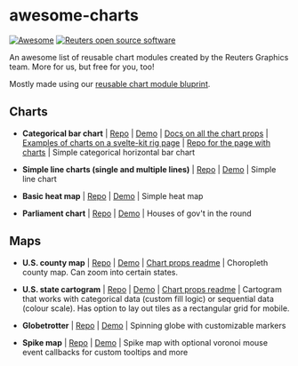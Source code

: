 # awesome-charts
[![Awesome](https://cdn.rawgit.com/sindresorhus/awesome/d7305f38d29fed78fa85652e3a63e154dd8e8829/media/badge.svg)](https://github.com/sindresorhus/awesome) [![Reuters open source software](https://badgen.net/badge/Reuters/open%20source/?color=ff8000)](https://github.com/reuters-graphics/)

An awesome list of reusable chart modules created by the Reuters Graphics team. More for us, but free for you, too!

Mostly made using our [reusable chart module bluprint](https://github.com/reuters-graphics/bluprint_chart-module-svelte).

## Charts
- **Categorical bar chart** | [Repo](https://github.com/reuters-graphics/chart-module-categorical-bar-chart) | [Demo](https://reuters-graphics.github.io/chart-module-categorical-bar-chart/) | [Docs on all the chart props](https://github.com/reuters-graphics/chart-module-categorical-bar-chart/blob/master/src/js/defaultPropsReadme.js) | [Examples of charts on a svelte-kit rig page](https://graphics.thomsonreuters.com/testfiles/2021/27WpAgwb9idC/) | [Repo for the page with charts](https://github.com/tr/graphics_2021-chart-module-tester) | Simple categorical horizontal bar chart
- **Simple line charts (single and multiple lines)** | [Repo](https://github.com/reuters-graphics/chart-module-line-chart) | [Demo](https://reuters-graphics.github.io/chart-module-line-chart/) | Simple line chart
- **Basic heat map** | [Repo](https://github.com/reuters-graphics/chart-module-heatmap/) | [Demo](https://reuters-graphics.github.io/chart-module-heatmap/) | Simple heat map

- **Parliament chart** | [Repo](https://github.com/reuters-graphics/chart-module-parliament-chart) | [Demo](https://reuters-graphics.github.io/chart-module-parliament-chart/) | Houses of gov't in the round

## Maps
- **U.S. county map** | [Repo](https://github.com/reuters-graphics/chart-module-us-county-map-new) | [Demo](https://reuters-graphics.github.io/chart-module-us-county-map-new/) |  [Chart props readme](https://github.com/reuters-graphics/chart-module-us-county-map-new/blob/master/src/js/propsReadme.js) | Choropleth county map. Can zoom into certain states.
- **U.S. state cartogram** | [Repo](https://github.com/reuters-graphics/chart-module-us-cartogram) | [Demo](https://reuters-graphics.github.io/chart-module-us-cartogram/) |  [Chart props readme](https://github.com/reuters-graphics/chart-module-us-cartogram/blob/master/src/js/defaultPropsReadme.js) | Cartogram that works with categorical data (custom fill logic) or sequential data (colour scale). Has option to lay out tiles as a rectangular grid for mobile.


- **Globetrotter** | [Repo](https://github.com/reuters-graphics/chart-module-globetrotter) | [Demo](https://reuters-graphics.github.io/chart-module-globetrotter/) | Spinning globe with customizable markers
- **Spike map** | [Repo](https://github.com/reuters-graphics/chart-module-spike-map) | [Demo](https://reuters-graphics.github.io/chart-module-spike-map/) | Spike map with optional voronoi mouse event callbacks for custom tooltips and more
